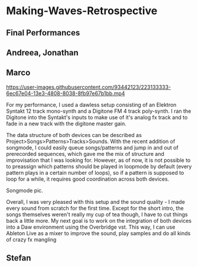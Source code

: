 # Making-Waves-Retrospective

## Final Performances
## Andreea, Jonathan
## Marco


https://user-images.githubusercontent.com/93442123/223133333-6ec67e04-13e3-4808-8038-8fb97e67b1bb.mp4


For my performance, I used a dawless setup consisting of an Elektron Syntakt 12 track mono-synth and a Digitone FM 4 track poly-synth. I ran the Digitone into the Syntakt's inputs to make use of it's analog fx track and to fade in a new track with the digitone master gain.

The data structure of both devices can be described as Project>Songs>Patterns>Tracks>Sounds.
With the recent addition of songmode, I could easily queue songs/patterns and jump in and out of prerecorded sequences, which gave me the mix of structure and improvisation that I was looking for.
However, as of now, it is not possible to to preassign which patterns should be played in loopmode by default (every pattern plays in a certain number of loops), so if a pattern is supposed to loop for a while, it requires good coordination across both devices.

Songmode pic.

Overall, I was very pleased with this setup and the sound quality - I made every sound from scratch for the first time.
Except for the short intro, the songs themselves weren't really my cup of tea though, I have to cut things back a little more. My next goal is to work on the integration of both devices into a Daw environment using the Overbridge vst. This way, I can use Ableton Live as a mixer to improve the sound, play samples and do all kinds of crazy fx mangling

## Stefan
